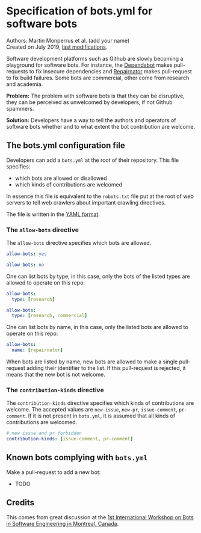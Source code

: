 # Specification of bots.yml for software bots

Authors: Martin Monperrus et al. (add your name)  
Created on July 2019, [last modifications](https://github.com/monperrus/bots.yml/commits/master).
  
Software development platforms such as Github are slowly becoming a playground for software bots. For instance, the [Dependabot](https://dependabot.com/) makes pull-requests to fix insecure dependencies and [Repairnator](https://github.com/Spirals-Team/repairnator/) makes pull-request to fix build failures. Some bots are commercial, other come from research and academia. 

**Problem:** The problem with software bots is that they can be disruptive, they can be perceived as unwelcomed by developers, if not Github spammers.

**Solution:** Developers have a way to tell the authors and operators of software bots whether and to what extent the bot contribution are welcome.

## The bots.yml configuration file

Developers can add a `bots.yml` at  the root of their repository. This file specifies:
* which bots are allowed or disallowed
* which kinds of contributions are welcomed

In essence this file is equivalent to the `robots.txt` file put at the root of web servers to tell web crawlers about important crawling directives.

The file is written in the [YAML format](https://en.wikipedia.org/wiki/YAML).

### The `allow-bots` directive

The `allow-bots` directive specifies which bots are allowed.

```yml
allow-bots: yes
```

```yml
allow-bots: no
```

One can list bots by type, in this case, only the bots of the listed types are allowed to operate on this repo:
```yml
allow-bots:
  type: [research]
```

```yml
allow-bots:
  type: [research, commercial]
```

One can list bots by name, in this case, only the listed bots are allowed to operate on this repo:
```yml
allow-bots:
  name: [repairnator]
```

When bots are listed by name, new bots are allowed to make a single pull-request adding their identifier to the list. If this pull-request is rejected, it means that the new bot is not welcome.


### The `contribution-kinds` directive

The `contribution-kinds` directive specifies which kinds of contributions are welcome. The accepted values are
`new-issue`, `new-pr`, `issue-comment`, `pr-comment`. If it is not present in `bots.yml`, it is assumed that all kinds of contributions are welcomed.


```yml
# new issue and pr forbidden
contribution-kinds: [issue-comment, pr-comment]
```

## Known bots complying with `bots.yml`

Make a pull-request to add a new bot:

* TODO

## Credits

This comes from great discussion at the [1st International Workshop on Bots in Software Engineering in Montreal, Canada](http://botse.org/).








